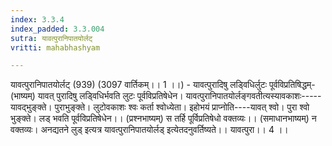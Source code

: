```yaml
---
index: 3.3.4
index_padded: 3.3.004
sutra: यावत्पुरानिपातयोर्लट्
vritti: mahabhashyam

---
```

 यावत्पुरानिपातयोर्लट् (939) (3097 वार्तिकम्।। 1 ।।) - यावत्पुरादिषु लडि्वधिर्लुटः पूर्वविप्रतिषिद्धम्- (भाष्यम्) यावत् पुरादिषु लडि्वधिर्भवति लुटः पूर्वविप्रतिषेधेन। यावत्पुरानिपातयोर्लङ्गवतीत्यस्यावकाशः-----यावद्भुङ्क्ते। पुराभुङ्क्ते। लुटोवकाशः श्वः कर्ता श्वोध्येता। इहोभयं प्राप्नोति----यावत् श्वो। पुरा श्वो भुङ्क्ते। लड् भवति पूर्वविप्रतिषेधेन।। (प्रश्नभाष्यम्) स तर्हि पूर्विप्रतिषेधो वक्तव्यः।। (समाधानभाष्यम्) न वक्तव्यः। अनद्यतने लुड् इत्यत्र यावत्पुरानिपातयोर्लड् इत्येतदनुवर्तिष्यते।। यावत्पुरा।। 4 ।। 